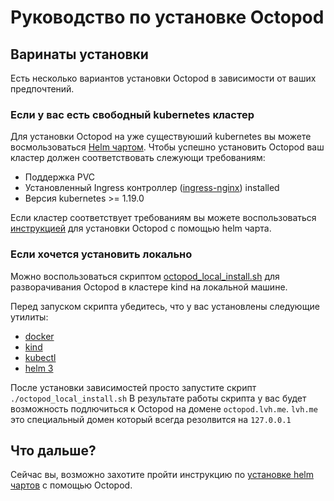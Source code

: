 # Руководство по установке Octopod

## Варинаты установки
Есть несколько вариантов установки Octopod в зависимости от ваших предпочтений.

### Если у вас есть свободный kubernetes кластер
Для установки Octopod на уже существуюший kubernetes вы можете восмользоваться [Helm чартом](../../charts/octopod).
Чтобы успешно установить Octopod ваш кластер должен соответствовать слежующи требованиям:
- Поддержка PVC
- Установленный Ingress контроллер ([ingress-nginx](https://kubernetes.github.io/ingress-nginx/)) installed
- Версия kubernetes >= 1.19.0

Если кластер соответствует требованиям вы можете воспользоваться [инструкцией](../../charts/octopod/README.md) для установки Octopod с помощью helm чарта.

### Если хочется установить локально
Можно воспользоваться скриптом [octopod_local_install.sh](../../octopod_local_install.sh) для разворачивания Octopod в кластере kind на локальной машине.

Перед запуском скрипта убедитесь, что у вас установлены следующие утилиты:
- [docker](https://docs.docker.com/engine/install/)
- [kind](https://kind.sigs.k8s.io/docs/user/quick-start/#installation)
- [kubectl](https://kubernetes.io/docs/tasks/tools/#kubectl)
- [helm 3](https://helm.sh/docs/intro/quickstart/#install-helm)

После установки зависимостей просто запустите скрипт `./octopod_local_install.sh`
В результате работы скрипта у вас будет возможность подлючиться к Octopod на домене `octopod.lvh.me`.
`lvh.me` это специальный домен который всегда резолвится на `127.0.0.1`

## Что дальше?

Сейчас вы, возможно захотите пройти инструкцию по [установке helm чартов](Helm-based_deployment_guide.md) c помощью Octopod.
